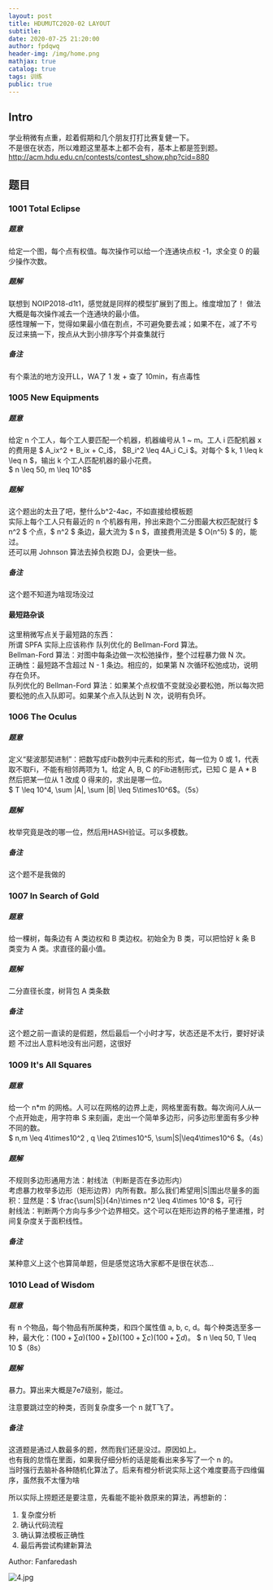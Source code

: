 ```yaml
---
layout: post
title: HDUMUTC2020-02 LAYOUT
subtitle: 
date: 2020-07-25 21:20:00
author: fpdqwq
header-img: /img/home.png
mathjax: true
catalog: true
tags: 训练
public: true
---
```


## Intro
学业稍微有点重，趁着假期和几个朋友打打比赛复健一下。  
不是很在状态，所以难题这里基本上都不会有，基本上都是签到题。  
http://acm.hdu.edu.cn/contests/contest_show.php?cid=880

## 题目
### 1001 Total Eclipse
##### 题意
给定一个图，每个点有权值。每次操作可以给一个连通块点权 -1，求全变 0 的最少操作次数。
##### 题解
联想到 NOIP2018-d1t1，感觉就是同样的模型扩展到了图上。维度增加了！
做法大概是每次操作减去一个连通块的最小值。  
感性理解一下，觉得如果最小值在割点，不可避免要去减；如果不在，减了不亏
反过来搞一下，按点从大到小排序写个并查集就行
##### 备注
有个乘法的地方没开LL，WA了 1 发 + 查了 10min，有点毒性

### 1005 New Equipments
##### 题意
给定 n 个工人，每个工人要匹配一个机器，机器编号从 1 ~ m。工人 i 匹配机器 x 的费用是 $ A_ix^2 + B_ix + C_i$， $B_i^2 \leq 4A_i C_i $。对每个 $ k, 1 \leq k \leq n $，输出 k 个工人匹配机器的最小花费。  
$ n \leq 50, m \leq 10^8$
##### 题解
这个题出的太丑了吧，整什么b^2-4ac，不如直接给模板题  
实际上每个工人只有最近的 n 个机器有用，拎出来跑个二分图最大权匹配就行
$ n^2 $ 个点，$ n^2 $ 条边，最大流为 $ n $，直接费用流是 $ O(n^5) $ 的，能过。  
还可以用 Johnson 算法去掉负权跑 DJ，会更快一些。
##### 备注
这个题不知道为啥现场没过
#### 最短路杂谈
这里稍微写点关于最短路的东西：  
所谓 SPFA 实际上应该称作 队列优化的 Bellman-Ford 算法。  
Bellman-Ford 算法：对图中每条边做一次松弛操作，整个过程暴力做 N 次。  
正确性：最短路不含超过 N - 1 条边。相应的，如果第 N 次循环松弛成功，说明存在负环。  
队列优化的 Bellman-Ford 算法：如果某个点权值不变就没必要松弛，所以每次把要松弛的点入队即可。如果某个点入队达到 N 次，说明有负环。

### 1006 The Oculus
##### 题意
定义“斐波那契进制”：把数写成Fib数列中元素和的形式，每一位为 0 或 1，代表取不取Fi，不能有相邻两项为 1。给定 A, B, C 的Fib进制形式，已知 C 是 A * B 然后把某一位从 1 改成 0 得来的，求出是哪一位。  
$ T \leq 10^4, \sum |A|, \sum |B| \leq 5\times10^6$。（5s）
##### 题解
枚举究竟是改的哪一位，然后用HASH验证。可以多模数。
##### 备注
这个题不是我做的

### 1007 In Search of Gold
##### 题意
给一棵树，每条边有 A 类边权和 B 类边权。初始全为 B 类，可以把恰好 k 条 B 类变为 A 类。求直径的最小值。
##### 题解
二分直径长度，树背包 A 类条数
##### 备注
这个题之前一直读的是假题，然后最后一个小时才写，状态还是不太行，要好好读题
不过出人意料地没有出问题，这很好

### 1009 It's All Squares
##### 题意
给一个 n*m 的网格。人可以在网格的边界上走，网格里面有数。每次询问人从一个点开始走，用字符串 S 来刻画，走出一个简单多边形，问多边形里面有多少种不同的数。  
$ n,m \leq 4\times10^2 , q \leq 2\times10^5, \sum|S|\leq4\times10^6 $。（4s）
##### 题解
不规则多边形通用方法：射线法（判断是否在多边形内）  
考虑暴力枚举多边形（矩形边界）内所有数。那么我们希望用|S|围出尽量多的面积：显然是：$ \frac{\sum|S|}{4n}\times n^2 \leq 4\times 10^8 $，可行  
射线法：判断两个方向与多少个边界相交。这个可以在矩形边界的格子里递推，时间复杂度关于面积线性。
##### 备注
某种意义上这个也算简单题，但是感觉这场大家都不是很在状态...

### 1010 Lead of Wisdom
##### 题意
有 n 个物品，每个物品有所属种类，和四个属性值 a, b, c, d。每个种类选至多一种，最大化：$(100 + \sum a)(100 + \sum b)(100 + \sum c)(100 + \sum d)$。
$ n \leq 50, T \leq 10 $（8s）
##### 题解
暴力。算出来大概是7e7级别，能过。

注意要跳过空的种类，否则复杂度多一个 n 就T飞了。
##### 备注
这道题是通过人数最多的题，然而我们还是没过。原因如上。  
也有我的怠惰在里面，如果我仔细分析的话是能看出来多写了一个 n 的。  
当时强行去脑补各种随机化算法了。后来有橙分析说实际上这个难度要高于四维偏序，虽然我不太懂为啥

所以实际上捞题还是要注意，先看能不能补救原来的算法，再想新的：
1. 复杂度分析
2. 确认代码流程
3. 确认算法模板正确性
4. 最后再尝试构建新算法

Author: Fanfaredash

![4.jpg](/img/ACGN/4.jpg)